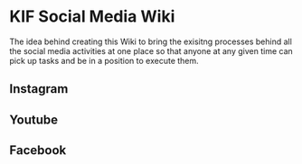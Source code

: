 # KIF Social Media Wiki
The idea behind creating this Wiki to bring the exisitng processes behind all the social media activities at one place so that anyone at any given time can pick up tasks and be in a position to execute them. 

## Instagram

## Youtube

## Facebook

